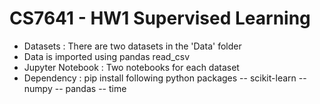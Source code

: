 # CS7641 - HW1 Supervised Learning 

- Datasets : There are two datasets in the 'Data' folder
- Data is imported using pandas read_csv
- Jupyter Notebook : Two notebooks for each dataset
- Dependency : pip install following python packages 
-- scikit-learn
-- numpy
-- pandas
-- time

